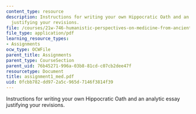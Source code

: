 ```yaml
---
content_type: resource
description: Instructions for writing your own Hippocratic Oath and an analytic essay
  justifying your revisions.
file: /courses/21w-746-humanistic-perspectives-on-medicine-from-ancient-greece-to-modern-america-spring-2005/0fcbb782dd972a5c965d7146f3814f39_assignment1_med.pdf
file_type: application/pdf
learning_resource_types:
- Assignments
ocw_type: OCWFile
parent_title: Assignments
parent_type: CourseSection
parent_uid: 76b45271-996a-03b8-81cd-c07cb2dee47f
resourcetype: Document
title: assignment1_med.pdf
uid: 0fcbb782-dd97-2a5c-965d-7146f3814f39
---
```

Instructions for writing your own Hippocratic Oath and an analytic essay justifying your revisions.

